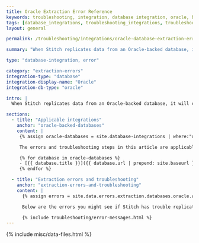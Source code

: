 ```yaml
---
title: Oracle Extraction Error Reference
keywords: troubleshooting, integration, database integration, oracle, binlog error, extraction error, rds
tags: [database_integrations, troubleshooting_integrations, troubleshooting_errors]
layout: general

permalink: /troubleshooting/integrations/oracle-database-extraction-errors

summary: "When Stitch replicates data from an Oracle-backed database, it will check for the required user permissions and database server settings. If permissions or server settings aren't properly defined, an error may arise. In this article are the errors you might see and how to resolve them."

type: "database-integration, error"

category: "extraction-errors"
integration-type: "database"
integration-display-name: "Oracle"
integration-db-type: "oracle"

intro: |
  When Stitch replicates data from an Oracle-backed database, it will check for the required user permissions and database server settings. If permissions or server settings aren't properly defined, you may receive an error during the Extraction phase of the replication process. These errors will surface in the integration's [Extraction Logs]({{ link.replication.extraction-logs | prepend: site.baseurl }}).

sections:
  - title: "Applicable integrations"
    anchor: "oracle-backed-databases"
    content: |
     {% assign oracle-databases = site.database-integrations | where:"db-type","oracle" %}

     The errors and troubleshooting steps in this article are applicable to the following database integrations:

     {% for database in oracle-databases %}
     - [{{ database.title }}]({{ database.url | prepend: site.baseurl }})
     {% endfor %}

  - title: "Extraction errors and troubleshooting"
    anchor: "extraction-errors-and-troubleshooting"
    content: |
      {% assign errors = site.data.errors.extraction.databases.oracle.all %}

      Below are the errors you might see if Stitch has trouble replicating data from an Oracle-backed database, as well as how to resolve them.

      {% include troubleshooting/error-messages.html %}
---
```

{% include misc/data-files.html %}